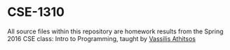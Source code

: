 # CSE-1310

All source files within this repository are homework results from the Spring 2016 CSE class: Intro to Programming, taught by [Vassilis Athitsos](http://vlm1.uta.edu/~athitsos/courses/cse1310_spring2016/assignments/)
